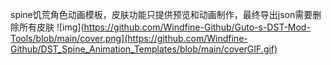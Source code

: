 spine饥荒角色动画模板，皮肤功能只提供预览和动画制作，最终导出json需要删除所有皮肤
![img](https://github.com/Windfine-Github/Guto-s-DST-Mod-Tools/blob/main/cover.png](https://github.com/Windfine-Github/DST_Spine_Animation_Templates/blob/main/coverGIF.gif)
